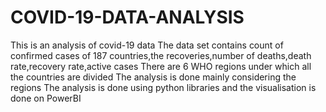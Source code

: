 # COVID-19-DATA-ANALYSIS
This is an analysis of covid-19 data
The data set contains count of confirmed cases of 187 countries,the recoveries,number of deaths,death rate,recovery rate,active cases
There are 6 WHO regions under which all the countries are divided
The analysis is done mainly considering the regions
The analysis is done using python libraries and the visualisation is done on PowerBI
